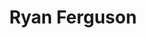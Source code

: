 ---
title: "Ryan Ferguson"
# Profile settings
profileImage: "images/headshot.jpeg"        # path under static/
name: "Ryan Ferguson"
description: "DevOps, Cloud & Site Reliability Expert"
socials:
  # - url: "https://github.com/rsfxiii"
  #   icon: "fab fa-github"
  # - url: "https://linkedin.com/in/ryanshawferguson"
  #   icon: "fab fa-linkedin"

# Link cards
links:
  # - href: "https://raijinn.xyz"
  #   icon: "fas fa-globe"
  #   title: "Personal Website"
  #   description: "Check out my portfolio"
  - href: "https://raijinn.substack.com"
    icon: "fas fa-blog"
    title: "My Blog"
    description: "Read my latest articles on Substack"
  - href: "https://github.com/rsfxiii"
    icon: "fab fa-github"
    title: "GitHub"
    description: "Explore my open-source projects"
  - href: "https://linkedin.com/in/ryanshawferguson"
    icon: "fab fa-linkedin"
    title: "LinkedIn"
    description: "Browse my employment history"
  - href: "mailto:ryan@raijinn.xyz"
    icon: "fas fa-envelope"
    title: "Contact Me"
    description: "For recruitment, collaboration, or consultation"

# Messaging Etiquette. You can add new rules as per your needs.
messaging:
  title: "Messaging Etiquette"
  items:
    - icon: "fas fa-check-circle"
      color: "text-green-400"
      text: "Please include context about why you're reaching out and how I can help."
    - icon: "fas fa-check-circle"
      color: "text-green-400"
      text: "For collaboration requests, include details about the project scope and timeline."
    - icon: "fas fa-check-circle"
      color: "text-green-400"
      text: "I typically respond within 2-3 business days for professional inquiries."
    - icon: "fas fa-times-circle"
      color: "text-red-400"
      text: "Please don't send unsolicited sales pitches."


#  REMOVE "How to Customize This Page" section by removing the line "{{ partial "Instructions.html" . }}" in index.html file under layouts/


# About section (optional section)

about:
  title: "About Me"
  sections:
    - heading: "Professional Background"
      content: |
        I'm a seasoned Infrastructure Engineer with over six years of experience architecting secure, scalable, and cost-efficient cloud platforms. I specialize in Kubernetes (EKS), CI/CD automation, infrastructure as code, and cloud-native observability—enabling engineering teams to move faster without compromising reliability.
        <br><br>
        At Groundfloor Finance, I designed and governed a multi-tenant EKS environment serving over 25 namespaces with granular IAM and network policies. I built PR-driven Helm-based Kubernetes sandboxes, orchestrated via GitHub Actions and shell scripts, that emulate production environments in minutes. I’ve reduced cloud costs by up to 60% through proactive orphaned-resource cleanup, and modernized mobile CI/CD workflows from Jenkins to GitHub Actions on native macOS runners—cutting build times and improving maintainability.
        <br><br>
        Previously, at OpSourced, I led infrastructure standardization across 20+ customer environments, implemented disaster recovery automation for enterprise clients, and migrated critical systems to AWS-based containerized stacks. I've also contributed to microservice deployments, CDN automation, and support tooling during my tenure at Mailchimp.
        <br><br>
        Whether building resilient infrastructure, mentoring junior engineers, or bridging silos between ops and dev teams, I bring a pragmatic, automation-first approach to system reliability and delivery velocity.
    - heading: "Current Focus"
      content: "Sharing open-source tools, technical deep-dives, and practical insights through my blog and code to help others solve real-world infrastructure problems."
    - heading: "Personal Interests"
      content: "Outside of work, I enjoy playing guitar, diving into critical analyses of The Sopranos, exploring video games, and working on side projects that blend code and curiosity."
---